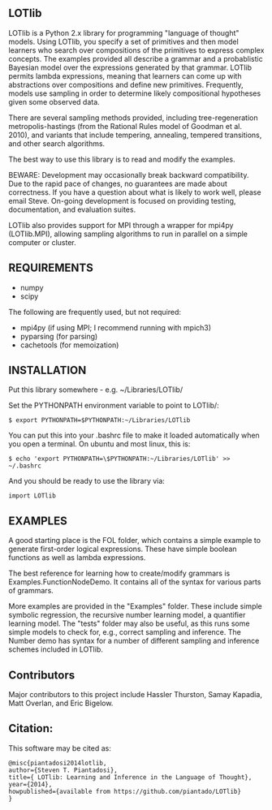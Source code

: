 LOTlib
------

LOTlib is a Python 2.x library for programming "language of thought" models. Using LOTlib, you specify a set of primitives and then model learners who search over compositions of the primitives to express complex concepts. The examples provided all describe a grammar and a probablistic Bayesian model over the expressions generated by that grammar. LOTlib permits lambda expressions, meaning that learners can come up with abstractions over compositions and define new primitives. Frequently, models use sampling in order to determine likely compositional hypotheses given some observed data. 

There are several sampling methods provided, including tree-regeneration metropolis-hastings (from the Rational Rules model of Goodman et al. 2010), and variants that include tempering, annealing, tempered transitions, and other search algorithms. 

The best way to use this library is to read and modify the examples. 

BEWARE: Development may occasionally break backward compatibility. Due to the rapid pace of changes, no guarantees are made about correctness. If you have a question about what is likely to work well, please email Steve. On-going development is focused on providing testing, documentation, and evaluation suites. 

LOTlib also provides support for MPI through a wrapper for mpi4py (LOTlib.MPI), allowing sampling algorithms to run in parallel on a simple computer or cluster.

REQUIREMENTS
------------

- numpy
- scipy

The following are frequently used, but not required:

- mpi4py (if using MPI; I recommend running with mpich3)
- pyparsing (for parsing)
- cachetools (for memoization)

INSTALLATION
------------

Put this library somewhere - e.g. ~/Libraries/LOTlib/
	
Set the PYTHONPATH environment variable to point to LOTlib/:
	
	$ export PYTHONPATH=$PYTHONPATH:~/Libraries/LOTlib
	
You can put this into your .bashrc file to make it loaded automatically when you open a terminal. On ubuntu and most linux, this is:
	
	$ echo 'export PYTHONPATH=\$PYTHONPATH:~/Libraries/LOTlib' >> ~/.bashrc

And you should be ready to use the library via:
	
	import LOTlib
	
EXAMPLES
--------

A good starting place is the FOL folder, which contains a simple example to generate first-order logical expressions. These have simple boolean functions as well as lambda expressions. 

The best reference for learning how to create/modify grammars is Examples.FunctionNodeDemo. It contains all of the syntax for various parts of grammars. 

More examples are provided in the "Examples" folder. These include simple symbolic regression, the recursive number learning model, a quantifier learning model. The "tests" folder may also be useful, as this runs some simple models to check for, e.g., correct sampling and inference. The Number demo has syntax for a number of different sampling and inference schemes included in LOTlib.


Contributors
------------

Major contributors to this project include Hassler Thurston, Samay Kapadia, Matt Overlan, and Eric Bigelow. 

Citation:
---------

This software may be cited as:

	@misc{piantadosi2014lotlib,
	author={Steven T. Piantadosi},
	title={ LOTlib: Learning and Inference in the Language of Thought},
	year={2014},
	howpublished={available from https://github.com/piantado/LOTlib}
	}